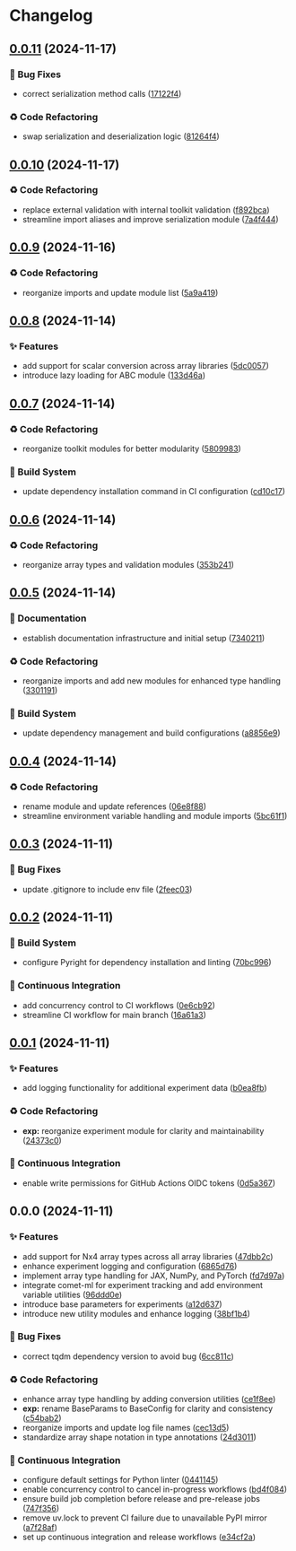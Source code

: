 # Changelog

## [0.0.11](https://github.com/liblaf/python-toolkit/compare/v0.0.10...v0.0.11) (2024-11-17)


### 🐛 Bug Fixes

* correct serialization method calls ([17122f4](https://github.com/liblaf/python-toolkit/commit/17122f46b3cc211df3300ea81ba1194bfe4dca82))


### ♻ Code Refactoring

* swap serialization and deserialization logic ([81264f4](https://github.com/liblaf/python-toolkit/commit/81264f4df046c5c92f9ce4d84b2bc6b39519fa83))

## [0.0.10](https://github.com/liblaf/python-toolkit/compare/v0.0.9...v0.0.10) (2024-11-17)


### ♻ Code Refactoring

* replace external validation with internal toolkit validation ([f892bca](https://github.com/liblaf/python-toolkit/commit/f892bca7cf16557a4d1e75611b8372742d55f543))
* streamline import aliases and improve serialization module ([7a4f444](https://github.com/liblaf/python-toolkit/commit/7a4f444ebb710930f26b188293206567f8aee238))

## [0.0.9](https://github.com/liblaf/python-toolkit/compare/v0.0.8...v0.0.9) (2024-11-16)


### ♻ Code Refactoring

* reorganize imports and update module list ([5a9a419](https://github.com/liblaf/python-toolkit/commit/5a9a41934f5271b6888cc5658482ec85a0b281de))

## [0.0.8](https://github.com/liblaf/python-toolkit/compare/v0.0.7...v0.0.8) (2024-11-14)


### ✨ Features

* add support for scalar conversion across array libraries ([5dc0057](https://github.com/liblaf/python-toolkit/commit/5dc0057ad51886279bdf814c32f2c9e9aea18e55))
* introduce lazy loading for ABC module ([133d46a](https://github.com/liblaf/python-toolkit/commit/133d46add64d1988386554038ace106ab7d02625))

## [0.0.7](https://github.com/liblaf/python-toolkit/compare/v0.0.6...v0.0.7) (2024-11-14)


### ♻ Code Refactoring

* reorganize toolkit modules for better modularity ([5809983](https://github.com/liblaf/python-toolkit/commit/5809983ee4b21dec1141ef5b5c568e48199c5e0e))


### 👷 Build System

* update dependency installation command in CI configuration ([cd10c17](https://github.com/liblaf/python-toolkit/commit/cd10c1722e3dae97ad3201c2c6eb25574bd7e8ce))

## [0.0.6](https://github.com/liblaf/python-toolkit/compare/v0.0.5...v0.0.6) (2024-11-14)


### ♻ Code Refactoring

* reorganize array types and validation modules ([353b241](https://github.com/liblaf/python-toolkit/commit/353b2418b8fd61ea29d1abb19041a8de30c2403f))

## [0.0.5](https://github.com/liblaf/python-toolkit/compare/v0.0.4...v0.0.5) (2024-11-14)


### 📝 Documentation

* establish documentation infrastructure and initial setup ([7340211](https://github.com/liblaf/python-toolkit/commit/73402118e80a514f4748e0622157a23597b78385))


### ♻ Code Refactoring

* reorganize imports and add new modules for enhanced type handling ([3301191](https://github.com/liblaf/python-toolkit/commit/330119116362406bb125ed6ef3ea702b48d14274))


### 👷 Build System

* update dependency management and build configurations ([a8856e9](https://github.com/liblaf/python-toolkit/commit/a8856e97448cebb9a9c0425d113231575ac1d754))

## [0.0.4](https://github.com/liblaf/python-toolkit/compare/v0.0.3...v0.0.4) (2024-11-14)


### ♻ Code Refactoring

* rename module and update references ([06e8f88](https://github.com/liblaf/python-toolkit/commit/06e8f886445c5cbb893df8986c99487379d8a2cb))
* streamline environment variable handling and module imports ([5bc61f1](https://github.com/liblaf/python-toolkit/commit/5bc61f1883a4f0ebf2628d0470b5f19457377cfa))

## [0.0.3](https://github.com/liblaf/python-toolkit/compare/v0.0.2...v0.0.3) (2024-11-11)


### 🐛 Bug Fixes

* update .gitignore to include env file ([2feec03](https://github.com/liblaf/python-toolkit/commit/2feec03a36ec2b52b7f1923c27fc8c75616c5c46))

## [0.0.2](https://github.com/liblaf/python-toolkit/compare/v0.0.1...v0.0.2) (2024-11-11)


### 👷 Build System

* configure Pyright for dependency installation and linting ([70bc996](https://github.com/liblaf/python-toolkit/commit/70bc996c89a09f0eeb27a27a0ce09e5cd7ca139f))


### 🔧 Continuous Integration

* add concurrency control to CI workflows ([0e6cb92](https://github.com/liblaf/python-toolkit/commit/0e6cb92a65c821e699633e410f94a8953d66d19b))
* streamline CI workflow for main branch ([16a61a3](https://github.com/liblaf/python-toolkit/commit/16a61a390fba3f2b8c2717f096f3aa332cde9b4c))

## [0.0.1](https://github.com/liblaf/python-toolkit/compare/v0.0.0...v0.0.1) (2024-11-11)


### ✨ Features

* add logging functionality for additional experiment data ([b0ea8fb](https://github.com/liblaf/python-toolkit/commit/b0ea8fb1e4845e9f198d365c5226fd0777ebfcd2))


### ♻ Code Refactoring

* **exp:** reorganize experiment module for clarity and maintainability ([24373c0](https://github.com/liblaf/python-toolkit/commit/24373c03cefa8743d9e52f2e6389bff18238879d))


### 🔧 Continuous Integration

* enable write permissions for GitHub Actions OIDC tokens ([0d5a367](https://github.com/liblaf/python-toolkit/commit/0d5a3671b291f9de61f1c2bbdb5807d518681964))

## 0.0.0 (2024-11-11)


### ✨ Features

* add support for Nx4 array types across all array libraries ([47dbb2c](https://github.com/liblaf/python-toolkit/commit/47dbb2c222a4e0225e5a6a5d7aad091f4db253d3))
* enhance experiment logging and configuration ([6865d76](https://github.com/liblaf/python-toolkit/commit/6865d769c9e0ea5a8dd0d49ea65820c4ab8530ff))
* implement array type handling for JAX, NumPy, and PyTorch ([fd7d97a](https://github.com/liblaf/python-toolkit/commit/fd7d97a43f68be0a8364a9e533b524a1094c9949))
* integrate comet-ml for experiment tracking and add environment variable utilities ([96ddd0e](https://github.com/liblaf/python-toolkit/commit/96ddd0ee332f903478deef1dc8b254fbb4334ece))
* introduce base parameters for experiments ([a12d637](https://github.com/liblaf/python-toolkit/commit/a12d637d9fe599708e158a1e870bdd367d78e9e8))
* introduce new utility modules and enhance logging ([38bf1b4](https://github.com/liblaf/python-toolkit/commit/38bf1b4a57594b156a0c10947723df00411c669a))


### 🐛 Bug Fixes

* correct tqdm dependency version to avoid bug ([6cc811c](https://github.com/liblaf/python-toolkit/commit/6cc811c62e2eb4bcab64d63d2b4cd5d61385f940))


### ♻ Code Refactoring

* enhance array type handling by adding conversion utilities ([ce1f8ee](https://github.com/liblaf/python-toolkit/commit/ce1f8eebf31a0a55ae0fffe301dfb151bfba039d))
* **exp:** rename BaseParams to BaseConfig for clarity and consistency ([c54bab2](https://github.com/liblaf/python-toolkit/commit/c54bab290601373d1b8d3c453468acd2242c816c))
* reorganize imports and update log file names ([cec13d5](https://github.com/liblaf/python-toolkit/commit/cec13d519fea056be48dcf29639637dcb12c074e))
* standardize array shape notation in type annotations ([24d3011](https://github.com/liblaf/python-toolkit/commit/24d30119ba119ae1972b4c852f018ffc29ca1e0d))


### 🔧 Continuous Integration

* configure default settings for Python linter ([0441145](https://github.com/liblaf/python-toolkit/commit/0441145ad1cda5e557451446e336c083cf15b394))
* enable concurrency control to cancel in-progress workflows ([bd4f084](https://github.com/liblaf/python-toolkit/commit/bd4f084d7fcbe7de7b0569e4c1a81b4894cd2aae))
* ensure build job completion before release and pre-release jobs ([747f356](https://github.com/liblaf/python-toolkit/commit/747f35656630516e2e2cc9170e010bd5900586fc))
* remove uv.lock to prevent CI failure due to unavailable PyPI mirror ([a7f28af](https://github.com/liblaf/python-toolkit/commit/a7f28af6806663ccd6412952dbb3940b224e8d1b))
* set up continuous integration and release workflows ([e34cf2a](https://github.com/liblaf/python-toolkit/commit/e34cf2ae0213c532353cfabe62ecafa4104910a0))
